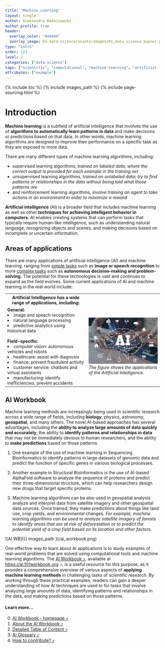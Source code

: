 ```yaml
---
title: "Machine Learning"
layout: single
author: Aleksandra Badaczewska
author_profile: true
header:
  overlay_color: "444444"
  overlay_image: 01-data-science/assets/images/01_data_science_banner.png
type: "intro"
order: 123
level: 2
categories: ["data-science"]
tags: ["scientific", "computational", "machine-learning", "artificial-intelligence"]
attributes: ["example"]
---
```


{% include toc %}
{% include images_path %}
{% include page-sourcing.html %}


# Introduction

**Machine learning** is a subfield of artificial intelligence that involves the use of **algorithms to automatically learn patterns in data** and make decisions or predictions based on that data. In other words, machine learning algorithms are designed to improve their performance on a specific task as they are exposed to more data.


There are many different types of machine learning algorithms, including:
* supervised learning algorithms, *trained on labeled data, where the correct output is provided for each example in the training set*
* unsupervised learning algorithms, *trained on unlabeled data; try to find patterns or relationships in the data without being told what those patterns are*
* and reinforcement learning algorithms, *involve training an agent to take actions in an environment in order to maximize a reward*


**Artificial intelligence** (AI) is a broader field that includes machine learning as well as other **techniques for achieving intelligent behavior in computers**. AI enables creating systems that can perform tasks that typically require human-like intelligence, such as understanding natural language, recognizing objects and scenes, and making decisions based on incomplete or uncertain information.


## Areas of applications

There are many applications of artificial intelligence (AI) and machine learning, ranging from <u>simple tasks</u> such as **image or speech recognition** to more <u>complex tasks</u> such as **autonomous decision-making and problem-solving**. The potential for these technologies is vast and continues to expand as the field evolves. Some current applications of AI and machine learning in the real world include:

<table>
  <tr> <th>Artificial Intelligence has a wide range of applications, including:</th> <th></th> </tr>
  <tr> <td>
        <b>General:</b><br>
        <li> image and speech recognition </li>
        <li> natural language processing </li>
        <li> predictive analytics using historical data </li>
        <br>
        <b>Field-specific:</b><br>
        <li> computer vision: autonomous vehicles and robots </li>
        <li> healthcare: assist with diagnosis </li>
        <li> finance: prevent fraudulent activity </li>
        <li> customer service: chatbots and virtual assistants </li>
        <li> manufacturing: identify inefficiencies, prevent accidents </li>
    </td> <td>
        <img src="assets/images/AI.jpeg" alt="Computational Science" width="400"><br>
          <i>The figure shows the applications of the Artificial Intelligence.</i>
    </td> </tr>
</table>


## AI Workbook

Machine learning methods are increasingly being used in scientific research across a wide range of fields, including **biology**, physics, astronomy, **geospatial**, and many others. The novel AI-based approaches has several advantages, including the **ability to analyze large amounts of data quickly and accurately**, the ability to **identify patterns and relationships in data** that may not be immediately obvious to human researchers, and the ability to **make predictions** based on those patterns.

1. One example of the use of machine learning in Sequencing Bioinformatics to identify patterns in large datasets of genomic data and predict the function of specific genes in various biological processes.

2. Another example in Structural Bioinformatics is the use of AI-based AlphaFold software to analyze the sequence of proteins and predict their three-dimensional structure, which can help researchers design new drugs that target specific proteins.

3. Machine learning algorithms can be also used in geospatial analysis analyze and interpret data from satellite imagery and other geospatial data sources. Once trained, they make predictions about things like land use, crop yields, and environmental changes. *For example, machine learning algorithms can be used to analyze satellite imagery of forests to identify areas that are at risk of deforestation or to predict the potential yield of a crop field based on its location and other factors.*

![AI WB]({{ images_path }}/ai_workbook.png)

One effective way to learn about AI applications is to study examples of real-world problems that are solved using computational tools and machine learning algorithms. The <a href="https://ai.101workbook.org" target="_blank">AI Workbook  ⤴</a>, available at <a href="https://ai.101workbook.org" target="_blank">https://ai.101workbook.org  ⤴</a>, is a useful resource for this purpose, as it provides a comprehensive overview of various aspects of **applying machine learning methods** in challenging tasks of scientific research. By working through these practical examples, readers can gain a deeper understanding of how AI techniques are used to for tasks that involve analyzing large amounts of data, identifying patterns and relationships in the data, and making predictions based on those patterns.

#### Learn more...

0. <a href="https://ai.101workbook.org" target="_blank">AI Workbook - homepage  ⤴</a>
1. <a href="https://ai.101workbook.org/about.html" target="_blank">About the AI Workbook  ⤴</a>
2. <a href="https://ai.101workbook.org/list.html" target="_blank">Detailed Table of Content  ⤴</a>
3. <a href="https://ai.101workbook.org/glossary.html" target="_blank">AI Glossary  ⤴</a>
4. <a href="https://ai.101workbook.org/Contributing.html" target="_blank">How to contribute?  ⤴</a>
